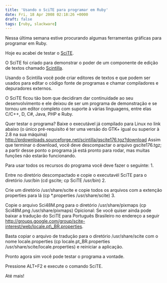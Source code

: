 ```yaml
---
title: 'Usando o SciTE para programar em Ruby'
date: Fri, 18 Apr 2008 02:18:26 +0000
draft: false
tags: [ruby, slackware]
---
```

Nessa última semana estive procurando algumas ferramentas gráficas para programar em Ruby.

Hoje eu acabei de testar o [SciTE](http://scintilla.sourceforge.net/SciTE.html "Editor de textos SciTE").

O SciTE foi criado para demonstrar o poder de um componente de edição de textos chamado [Scintilla](http://scintilla.sourceforge.net/ "Componente programável de edição de textos").

Usando o Scintilla você pode criar editores de textos e que podem ser usados para editar o código fonte de programas e chamar compiladores e depuradores externos.

O SciTE ficou tão bom que decidiram dar continuidade ao seu desenvolvimento e ele deixou de ser um programa de demonstração e se tornou um editor completo com suporte à várias linguagens, entre elas C/C++, D, C#, Java, PHP e Ruby.

Quer testar o programa? Baixe o executável já compilado para Linux no link abaixo (o único pré-requisito é ter uma versão do GTK+ igual ou superior à 2.8 na sua máquina) http://prdownloads.sourceforge.net/scintilla/gscite176.tgz?download Assim que terminar o download, você deve descompactar o arquivo gscite176.tgz; a partir desse ponto o programa já está pronto para rodar, mas muitas funções não estarão funcionando.

Para usar todos os recursos do programa você deve fazer o seguinte: 1.

Entre no diretório descompactado e copie o executavél SciTE para o diretório /usr/bin (cd gscite; cp SciTE /usr/bin) 2.

Crie um diretório /usr/share/scite e copie todos os arquivos com a extenção properties para lá (cp *.properties /usr/share/scite) 3.

Copie o arquivo Sci48M.png para o diretório /usr/share/pixmaps (cp Sci48M.png /usr/share/pixmaps) Opicional: Se você quiser ainda pode baixar a tradução do SciTE para Português Brasileiro no endereço a seguir http://groups.google.com/group/scite-interest/web/locale.pt\_BR.properties.

Basta copiar o arquivo de tradução para o diretório /usr/share/scite com o nome locale.properties (cp locale.pt\_BR.properties /usr/share/scite/locale.properties) e reiniciar a aplicação.

Pronto agora sim você pode testar o programa a vontade.

Pressione ALT+F2 e execute o comando SciTE.

Até mais!